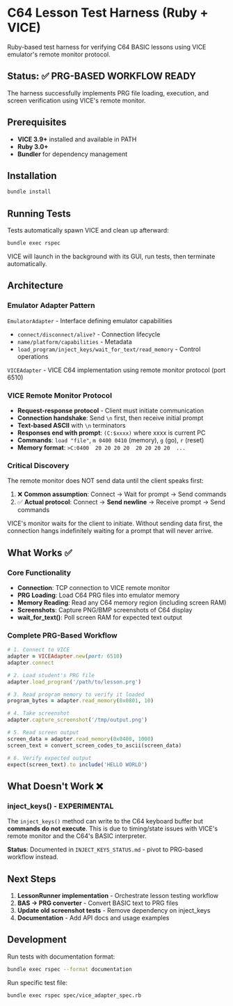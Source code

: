 # C64 Lesson Test Harness (Ruby + VICE)

Ruby-based test harness for verifying C64 BASIC lessons using VICE emulator's remote monitor protocol.

## Status: ✅ PRG-BASED WORKFLOW READY

The harness successfully implements PRG file loading, execution, and screen verification using VICE's remote monitor.

## Prerequisites

- **VICE 3.9+** installed and available in PATH
- **Ruby 3.0+**
- **Bundler** for dependency management

## Installation

```bash
bundle install
```

## Running Tests

Tests automatically spawn VICE and clean up afterward:

```bash
bundle exec rspec
```

VICE will launch in the background with its GUI, run tests, then terminate automatically.

## Architecture

### Emulator Adapter Pattern

`EmulatorAdapter` - Interface defining emulator capabilities
- `connect/disconnect/alive?` - Connection lifecycle
- `name/platform/capabilities` - Metadata
- `load_program/inject_keys/wait_for_text/read_memory` - Control operations

`VICEAdapter` - VICE C64 implementation using remote monitor protocol (port 6510)

### VICE Remote Monitor Protocol

- **Request-response protocol** - Client must initiate communication
- **Connection handshake**: Send `\n` first, then receive initial prompt
- **Text-based ASCII** with `\n` terminators
- **Responses end with prompt**: `(C:$xxxx)` where xxxx is current PC
- **Commands**: `load "file"`, `m 0400 0410` (memory), `g` (go), `r` (reset)
- **Memory format**: `>C:0400  20 20 20 20  20 20 20 20  ...`

### Critical Discovery

The remote monitor does NOT send data until the client speaks first:

1. ❌ **Common assumption**: Connect → Wait for prompt → Send commands
2. ✅ **Actual protocol**: Connect → **Send newline** → Receive prompt → Send commands

VICE's monitor waits for the client to initiate. Without sending data first, the connection hangs indefinitely waiting for a prompt that will never arrive.

## What Works ✅

### Core Functionality
- **Connection**: TCP connection to VICE remote monitor
- **PRG Loading**: Load C64 PRG files into emulator memory
- **Memory Reading**: Read any C64 memory region (including screen RAM)
- **Screenshots**: Capture PNG/BMP screenshots of C64 display
- **wait_for_text()**: Poll screen RAM for expected text output

### Complete PRG-Based Workflow
```ruby
# 1. Connect to VICE
adapter = VICEAdapter.new(port: 6510)
adapter.connect

# 2. Load student's PRG file
adapter.load_program('/path/to/lesson.prg')

# 3. Read program memory to verify it loaded
program_bytes = adapter.read_memory(0x0801, 10)

# 4. Take screenshot
adapter.capture_screenshot('/tmp/output.png')

# 5. Read screen output
screen_data = adapter.read_memory(0x0400, 1000)
screen_text = convert_screen_codes_to_ascii(screen_data)

# 6. Verify expected output
expect(screen_text).to include('HELLO WORLD')
```

## What Doesn't Work ❌

### inject_keys() - EXPERIMENTAL
The `inject_keys()` method can write to the C64 keyboard buffer but **commands do not execute**. This is due to timing/state issues with VICE's remote monitor and the C64's BASIC interpreter.

**Status**: Documented in `INJECT_KEYS_STATUS.md` - pivot to PRG-based workflow instead.

## Next Steps

1. **LessonRunner implementation** - Orchestrate lesson testing workflow
2. **BAS → PRG converter** - Convert BASIC text to PRG files
3. **Update old screenshot tests** - Remove dependency on inject_keys
4. **Documentation** - Add API docs and usage examples

## Development

Run tests with documentation format:

```bash
bundle exec rspec --format documentation
```

Run specific test file:

```bash
bundle exec rspec spec/vice_adapter_spec.rb
```
